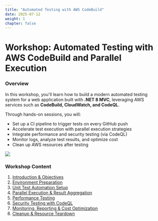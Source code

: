 ```yaml
---
title: "Automated Testing with AWS CodeBuild"
date: 2025-07-12
weight: 1
chapter: false
---
```


# Workshop: Automated Testing with AWS CodeBuild and Parallel Execution

### Overview

In this workshop, you'll learn how to build a modern automated testing system for a web application built with **.NET 8 MVC**, leveraging AWS services such as **CodeBuild, CloudWatch, and CodeQL**.

Through hands-on sessions, you will:
- Set up a CI pipeline to trigger tests on every GitHub push
- Accelerate test execution with parallel execution strategies
- Integrate performance and security testing (via CodeQL)
- Monitor logs, analyze test results, and optimize cost
- Clean up AWS resources after testing

![](/images/aws-test-arch.png)

### Workshop Content

1. [Introduction & Objectives](1-introduction/)
2. [Environment Preparation](2-environment-setup/)
3. [Unit Test Automation Setup](3-automated-unit-test/)
4. [Parallel Execution & Result Aggregation](4-parallel-execution/)
5. [Performance Testing](5-performance-testing/)
6. [Security Testing with CodeQL](6-security-testing/)
7. [Monitoring, Reporting & Cost Optimization](7-monitoring-cost/)
8. [Cleanup & Resource Teardown](8-clean-up/)